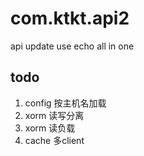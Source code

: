 com.ktkt.api2
=============

api update use echo
all in one

## todo
1. config 按主机名加载
2. xorm 读写分离
3. xorm 读负载
4. cache 多client
